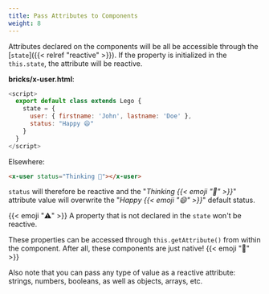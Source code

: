 ```yaml
---
title: Pass Attributes to Components
weight: 8
---
```


Attributes declared on the components will be all be accessible through the [`state`]({{< relref "reactive" >}}). If the property is initialized in the `this.state`, the attribute will be reactive.

**bricks/x-user.html**:

```js
<script>
  export default class extends Lego {
    state = {
      user: { firstname: 'John', lastname: 'Doe' },
      status: "Happy 😄"
    }
  }
</script>
```

Elsewhere:

```html
<x-user status="Thinking 🤔"></x-user>
```

`status` will therefore be reactive and the "_Thinking {{< emoji "🤔" >}}_" attribute value will overwrite the "_Happy {{< emoji "😄" >}}_" default status.

{{< emoji "⚠️" >}} A property that is not declared in the `state` won't be reactive.

These properties can be accessed through `this.getAttribute()` from within the component. After all, these components are just native! {{< emoji "🏡" >}}

Also note that you can pass any type of value as a reactive attribute: strings, numbers, booleans, as well as objects, arrays, etc.
